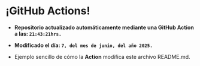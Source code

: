 # ¡GitHub Actions!
* **Repositorio actualizado automáticamente mediante una GitHub Action a las: `21:43:21hrs.`**
* **Modificado el día: `7, del mes de junio, del año 2025.`**

* Ejemplo sencillo de cómo la **Action** modifica este archivo README.md.
